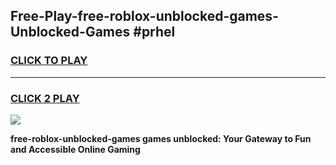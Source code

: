 
## Free-Play-free-roblox-unblocked-games-Unblocked-Games #prhel
<h3>
<a href="https://news.freeplayer.one?title=free-roblox-unblocked-games&ref=8M">CLICK TO PLAY</a></h3>
<hr>

<h3>
<a href="https://news.freeplayer.one?title=free-roblox-unblocked-games&ref=8M">CLICK 2 PLAY</a>
  
</h3>

<a href="https://news.freeplayer.one?title=free-roblox-unblocked-games&ref=8M"><img src="https://clearcache.store/games.png"></a>


**free-roblox-unblocked-games games unblocked: Your Gateway to Fun and Accessible Online Gaming**
